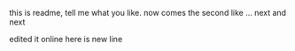 this is readme, tell me what you like.
now comes the second like ...
next and next

edited it online
here is new line
